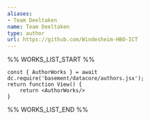 ```yaml
---
aliases:
- Team Deeltaken
name: Team Deeltaken
type: author
url: https://github.com/Windesheim-HBO-ICT
---
```



%% WORKS_LIST_START %%

```datacorejsx
const { AuthorWorks } = await dc.require('basement/datacore/authors.jsx');
return function View() {
    return <AuthorWorks/>
}
```
%% WORKS_LIST_END %%